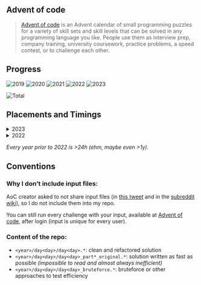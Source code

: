 ## Advent of code

> [Advent of code](https://adventofcode.com/) is an Advent calendar of small programming puzzles for a variety of skill sets and skill levels that can be solved in any programming language you like. People use them as interview prep, company training, university coursework, practice problems, a speed contest, or to challenge each other.

## Progress

![2019](https://img.shields.io/badge/2019-2_stars-darkgreen)
![2020](https://img.shields.io/badge/2020-2_stars-darkgreen)
![2021](https://img.shields.io/badge/2021-38_stars-darkgreen)
![2022](https://img.shields.io/badge/2022-50_stars-gold)
![2023](https://img.shields.io/badge/2023-32_stars-darkgreen)

![Total](https://img.shields.io/badge/Total-124_stars-gold)

## Placements and Timings

<details>
  <summary>2023</summary>

| Day      | Name                                                                   | Time     | Rank  | Time     | Rank  |
| -------- | ---------------------------------------------------------------------- | -------- | ----- | -------- | ----- |
| &nbsp;01 | [Trebuchet?!](https://adventofcode.com/2023/day/1)                     | 00:07:51 | 3877  | 00:20:41 | 1842  |
| &nbsp;02 | [Cube Conundrum](https://adventofcode.com/2023/day/2)                  | 00:22:20 | 5058  | 00:26:29 | 4405  |
| &nbsp;03 | [Gear Ratios](https://adventofcode.com/2023/day/3)                     | 00:33:30 | 3616  | 00:44:25 | 2878  |
| &nbsp;04 | [Scratchcards](https://adventofcode.com/2023/day/4)                    | 00:07:02 | 1624  | 00:14:06 | 986   |
| &nbsp;05 | [If You Give A Seed A Fertilizer](https://adventofcode.com/2023/day/5) | 00:37:46 | 4395  | 04:54:12 | 10176 |
| &nbsp;06 | [Wait For It](https://adventofcode.com/2023/day/6)                     | 00:07:29 | 1474  | 00:20:51 | 4798  |
| &nbsp;07 | [Camel Cards](https://adventofcode.com/2023/day/7)                     | 00:34:07 | 3187  | 01:13:57 | 5004  |
| &nbsp;08 | [Haunted Wasteland](https://adventofcode.com/2023/day/8)               | 00:07:52 | 1394  | 01:01:45 | 4898  |
| &nbsp;09 | [Mirage Maintenance](https://adventofcode.com/2023/day/9)              | 00:11:43 | 1663  | 00:23:39 | 3334  |
| &nbsp;10 | [Pipe Maze](https://adventofcode.com/2023/day/10)                      | 00:27:01 | 1078  | 01:46:58 | 2111  |
| &nbsp;11 | [Cosmic Expansion](https://adventofcode.com/2023/day/11)               | 00:36:53 | 4773  | 00:48:21 | 4169  |
| &nbsp;12 | [Hot Springs](https://adventofcode.com/2023/day/12)                    | 04:08:18 | 10908 | 11:18:23 | 9020  |
| &nbsp;13 | [Point of Incidence](https://adventofcode.com/2023/day/13)             | 00:28:17 | 1964  | 00:41:28 | 1684  |
| &nbsp;14 | [Parabolic Reflector Dish](https://adventofcode.com/2023/day/14)       | 00:14:39 | 2175  | 02:02:05 | 4909  |
| &nbsp;15 | [Lens Library](https://adventofcode.com/2023/day/15)                   | 00:06:44 | 2147  | 00:23:29 | 1337  |
| &nbsp;16 | [The Floor Will Be Lava](https://adventofcode.com/2023/day/16)         | 00:36:19 | 2084  | 00:40:59 | 1687  |

</details>

<details>
  <summary>2022</summary>

| Day      | Name                                                             | Time     | Rank  | Time     | Rank  |
| -------- | ---------------------------------------------------------------- | -------- | ----- | -------- | ----- |
| &nbsp;01 | [Calorie counting](https://adventofcode.com/2022/day/1)          | 04:27:47 | 35634 | 04:34:32 | 33772 |
| &nbsp;02 | [Rock paper scissors](https://adventofcode.com/2022/day/2)       | 03:02:40 | 32160 | 03:48:02 | 34395 |
| &nbsp;03 | [Rucksack reorganization](https://adventofcode.com/2022/day/3)   | 00:38:19 | 11855 | 00:44:43 | 9742  |
| &nbsp;04 | [Camp cleanup](https://adventofcode.com/2022/day/4)              | 02:15:40 | 21907 | 02:40:15 | 22753 |
| &nbsp;05 | [Supply stacks](https://adventofcode.com/2022/day/5)             | 00:47:19 | 9299  | 00:51:58 | 8656  |
| &nbsp;06 | [Tuning trouble](https://adventofcode.com/2022/day/6)            | 00:10:23 | 6419  | 00:12:15 | 5931  |
| &nbsp;07 | [No space left on device](https://adventofcode.com/2022/day/7)   | 01:46:52 | 10534 | 01:51:12 | 9502  |
| &nbsp;08 | [Treetop tree house](https://adventofcode.com/2022/day/8)        | 00:24:24 | 4216  | 00:32:42 | 2547  |
| &nbsp;09 | [Rope bridge](https://adventofcode.com/2022/day/9)               | 01:01:14 | 8492  | 01:19:43 | 5912  |
| &nbsp;10 | [Cathode-Ray Tube](https://adventofcode.com/2022/day/10)         | 00:42:23 | 8177  | 01:05:06 | 6867  |
| &nbsp;11 | [Monkey in the Middle](https://adventofcode.com/2022/day/11)     | 01:11:38 | 6885  | 09:05:34 | 20325 |
| &nbsp;12 | [Hill Climbing Algorithm](https://adventofcode.com/2022/day/12)  | 08:57:59 | 19279 | 09:17:25 | 18728 |
| &nbsp;13 | [Distress Signal](https://adventofcode.com/2022/day/13)          | 02:06:10 | 7236  | 02:39:21 | 7471  |
| &nbsp;14 | [Regolith Reservoir](https://adventofcode.com/2022/day/14)       | 01:37:58 | 6631  | 01:51:51 | 6194  |
| &nbsp;15 | [Beacon Exclusion Zone](https://adventofcode.com/2022/day/15)    | 03:06:18 | 8765  | 05:51:24 | 8001  |
| &nbsp;16 | [Proboscidea Volcanium](https://adventofcode.com/2022/day/16)    | 11:34:21 | 8634  | 15:20:15 | 6299  |
| &nbsp;17 | [Pyroclastic Flow](https://adventofcode.com/2022/day/17)         | 05:38:50 | 5909  | 13:47:27 | 6531  |
| &nbsp;18 | [Boiling Boulders](https://adventofcode.com/2022/day/18)         | 00:33:40 | 3363  | 02:10:22 | 3423  |
| &nbsp;19 | [Not Enough Minerals](https://adventofcode.com/2022/day/19)      | >24h     | 13543 | >24h     | 12635 |
| &nbsp;20 | [Grove Positioning System](https://adventofcode.com/2022/day/20) | 07:28:31 | 7253  | 15:26:56 | 10490 |
| &nbsp;21 | [Monkey Math](https://adventofcode.com/2022/day/21)              | 07:37:24 | 11573 | 18:01:52 | 13679 |
| &nbsp;22 | [Monkey Map](https://adventofcode.com/2022/day/22)               | 09:10:38 | 8352  | 17:42:53 | 6145  |
| &nbsp;23 | [Unstable Diffusion](https://adventofcode.com/2022/day/23)       | 10:04:39 | 8098  | 12:05:51 | 8656  |
| &nbsp;24 | [Blizzard Basin](https://adventofcode.com/2022/day/24)           | >24h     | 11142 | >24h     | 10924 |
| &nbsp;25 | [Full of Hot Air](https://adventofcode.com/2022/day/25)          | 11:48:33 | 9511  | >24h     | 8115  |

</details>

_Every year prior to 2022 is >24h (ehm, maybe even >1y)._

## Conventions

### Why I don't include input files:

AoC creator asked to not share input files (in [this tweet](https://mobile.twitter.com/ericwastl/status/1465805354214830081) and in the [subreddit wiki](https://www.reddit.com/r/adventofcode/wiki/faqs/copyright/puzzle_texts/)), so I do not include them into my repo.

You can still run every challenge with your input, available at [Advent of code](https://adventofcode.com/), after login (input is unique for every user).

### Content of the repo:

- `<year>/day<day>/day<day>.*`: clean and refactored solution
- `<year>/day<day>/day<day>_part*_original.*`: solution written as fast as possible _(impossible to read and almost always inefficient)_
- `<year>/day<day>/day<day>_bruteforce.*`: bruteforce or other approaches to test efficiency
